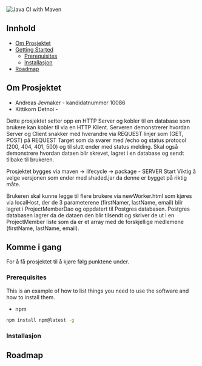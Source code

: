 ![Java CI with Maven](https://github.com/kristiania/pgr203eksamen-Kohort-5/workflows/Java%20CI%20with%20Maven/badge.svg)


<!-- Innhold -->
## Innhold

* [Om Prosjektet](#om-prosjektet)
* [Getting Started](#getting-started)
  * [Prerequisites](#prerequisites)
  * [Installasjon](#installasjon)
* [Roadmap](#roadmap)




<!-- Om Prosjektet -->
## Om Prosjektet
* Andreas Jevnaker - kandidatnummer 10086
* Kittikorn Detnoi -

Dette prosjektet setter opp en HTTP Server og kobler til en database som brukere kan kobler til via en HTTP Klient. Serveren demonstrerer hvordan Server og Client snakker med hverandre via REQUEST linjer som (GET, POST) på REQUEST Target som da svarer med /echo og status protocol (200, 404, 401, 500) og til slutt ender med status melding. Skal også demonstrere hvordan dataen blir skrevet, lagret i en database og sendt tilbake til brukeren.

Prosjektet bygges via maven -> lifecycle -> package - SERVER Start Viktig å velge versjonen som ender med shaded.jar da denne er bygget på riktig måte.

Brukeren skal kunne legge til flere brukere via newWorker.html som kjøres via localHost, der de 3 parameterene (firstNamer, lastName, email) blir lagret i ProjectMemberDao og oppdatert til Postgres databasen. Postgres databasen lagrer da de dataen den blir tilsendt og skriver de ut i en ProjectMember liste som da er et array med de forskjellige medlemene (firstName, lastName, email).


<!-- Komme i gang -->
## Komme i gang

For å få prosjektet til å kjøre følg punktene under.

### Prerequisites

This is an example of how to list things you need to use the software and how to install them.
* npm
```sh
npm install npm@latest -g
```

### Installasjon

<!-- ROADMAP -->
## Roadmap
